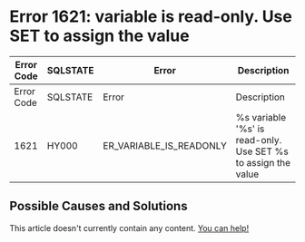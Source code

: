
# Error 1621: variable is read-only. Use SET to assign the value


| Error Code | SQLSTATE | Error | Description |
| --- | --- | --- | --- |
| Error Code | SQLSTATE | Error | Description |
| 1621 | HY000 | ER_VARIABLE_IS_READONLY | %s variable '%s' is read-only. Use SET %s to assign the value |




## Possible Causes and Solutions


This article doesn't currently contain any content. [You can help!](/kb/en/writing-and-editing-knowledge-base-articles/)

